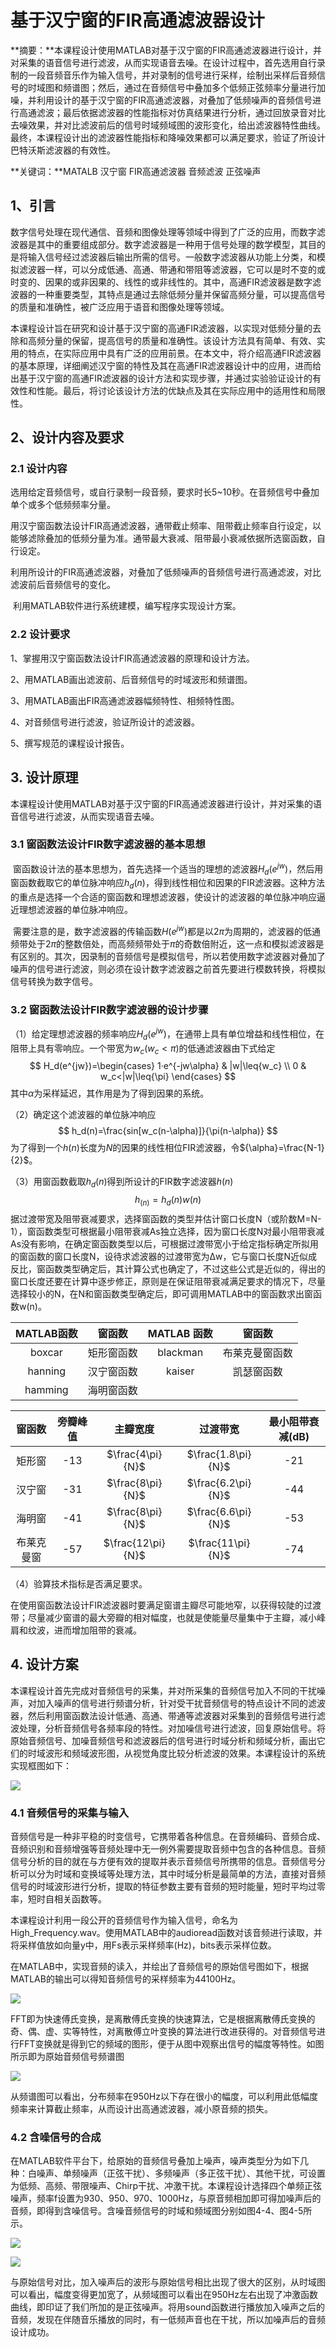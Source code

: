 # 基于汉宁窗的FIR高通滤波器设计



**摘要：**本课程设计使用MATLAB对基于汉宁窗的FIR高通滤波器进行设计，并对采集的语音信号进行滤波，从而实现语音去噪。在设计过程中，首先选用自行录制的一段音频音乐作为输入信号，并对录制的信号进行采样，绘制出采样后音频信号的时域图和频谱图；然后，通过在音频信号中叠加多个低频正弦频率分量进行加噪，并利用设计的基于汉宁窗的FIR高通滤波器，对叠加了低频噪声的音频信号进行高通滤波；最后依据滤波器的性能指标对仿真结果进行分析，通过回放录音对比去噪效果，并对比滤波前后的信号时域频域图的波形变化，给出滤波器特性曲线。最终，本课程设计出的滤波器性能指标和降噪效果都可以满足要求，验证了所设计巴特沃斯滤波器的有效性。

**关键词：**MATALB 汉宁窗 FIR高通滤波器 音频滤波 正弦噪声

## 1、引言

​	数字信号处理在现代通信、音频和图像处理等领域中得到了广泛的应用，而数字滤波器是其中的重要组成部分。数字滤波器是一种用于信号处理的数学模型，其目的是将输入信号经过滤波器后输出所需的信号。一般数字滤波器从功能上分类，和模拟滤波器一样，可以分成低通、高通、带通和带阻等滤波器，它可以是时不变的或时变的、因果的或非因果的、线性的或非线性的。其中，高通FIR滤波器是数字滤波器的一种重要类型，其特点是通过去除低频分量并保留高频分量，可以提高信号的质量和准确性，被广泛应用于语音和图像处理等领域。

​	本课程设计旨在研究和设计基于汉宁窗的高通FIR滤波器，以实现对低频分量的去除和高频分量的保留，提高信号的质量和准确性。该设计方法具有简单、有效、实用的特点，在实际应用中具有广泛的应用前景。在本文中，将介绍高通FIR滤波器的基本原理，详细阐述汉宁窗的特性及其在高通FIR滤波器设计中的应用，进而给出基于汉宁窗的高通FIR滤波器的设计方法和实现步骤，并通过实验验证设计的有效性和性能。最后，将讨论该设计方法的优缺点及其在实际应用中的适用性和局限性。

## 2、设计内容及要求

### 2.1 设计内容

​	选用给定音频信号，或自行录制一段音频，要求时长5~10秒。在音频信号中叠加单个或多个低频频率分量。

​	用汉宁窗函数法设计FIR高通滤波器，通带截止频率、阻带截止频率自行设定，以能够滤除叠加的低频分量为准。通带最大衰减、阻带最小衰减依据所选窗函数，自行设定。

​	利用所设计的FIR高通滤波器，对叠加了低频噪声的音频信号进行高通滤波，对比滤波前后音频信号的变化。

​	利用MATLAB软件进行系统建模，编写程序实现设计方案。

### 2.2 设计要求

1、掌握用汉宁窗函数法设计FIR高通滤波器的原理和设计方法。

2、用MATLAB画出滤波前、后音频信号的时域波形和频谱图。

3、用MATLAB画出FIR高通滤波器幅频特性、相频特性图。

4、对音频信号进行滤波，验证所设计的滤波器。

5、撰写规范的课程设计报告。

## 3. 设计原理

​	本课程设计使用MATLAB对基于汉宁窗的FIR高通滤波器进行设计，并对采集的语音信号进行滤波，从而实现语音去噪。

### 3.1 窗函数法设计FIR数字滤波器的基本思想

​	窗函数设计法的基本思想为，首先选择一个适当的理想的滤波器$H_d(e^{jw})$，然后用窗函数截取它的单位脉冲响应$h_d(n)$，得到线性相位和因果的FIR滤波器。这种方法的重点是选择一个合适的窗函数和理想滤波器，使设计的滤波器的单位脉冲响应逼近理想滤波器的单位脉冲响应。

​	需要注意的是，数字滤波器的传输函数$H(e^{jw})$都是以$2π$为周期的，滤波器的低通频带处于$2π$的整数倍处，而高频频带处于$π$的奇数倍附近，这一点和模拟滤波器是有区别的。其次，因录制的音频信号是模拟信号，所以若使用数字滤波器对叠加了噪声的信号进行滤波，则必须在设计数字滤波器之前首先要进行模数转换，将模拟信号转换为数字信号。

### 3.2 窗函数法设计FIR数字滤波器的设计步骤

（1）给定理想滤波器的频率响应$H_d(e^{jw})$，在通带上具有单位增益和线性相位，在阻带上具有零响应。一个带宽为$w_c(w_c<\pi)$的低通滤波器由下式给定
$$
H_d(e^{jw})=\begin{cases}
1·e^{-jw\alpha} & |w|\leq{w_c} \\
0 & w_c<|w|\leq{\pi}
\end{cases}
$$
其中$\alpha$为采样延迟，其作用是为了得到因果的系统。

（2）确定这个滤波器的单位脉冲响应
$$
h_d(n)=\frac{sin[w_c(n-\alpha)]}{\pi(n-\alpha)}
$$
为了得到一个$h(n)$长度为$N$的因果的线性相位FIR滤波器，令${\alpha}=\frac{N-1}{2}$。

（3）用窗函数截取$h_d(n)$得到所设计的FIR数字滤波器$h(n)$
$$
h_(n)=h_d(n)w(n)
$$
​	据过渡带宽及阻带衰减要求，选择窗函数的类型并估计窗口长度N（或阶数M=N-1），窗函数类型可根据最小阻带衰减As独立选择，因为窗口长度N对最小阻带衰减As没有影响，在确定窗函数类型以后，可根据过渡带宽小于给定指标确定所拟用的窗函数的窗口长度N，设待求滤波器的过渡带宽为Δw，它与窗口长度N近似成反比，窗函数类型确定后，其计算公式也确定了，不过这些公式是近似的，得出的窗口长度还要在计算中逐步修正，原则是在保证阻带衰减满足要求的情况下，尽量选择较小的N，在N和窗函数类型确定后，即可调用MATLAB中的窗函数求出窗函数w(n)。

| MATLAB函数 |   窗函数   | MATLAB 函数 |     窗函数     |
| :--------: | :--------: | :---------: | :------------: |
|   boxcar   | 矩形窗函数 |  blackman   | 布莱克曼窗函数 |
|  hanning   | 汉宁窗函数 |   kaiser    |   凯瑟窗函数   |
|  hamming   | 海明窗函数 |             |                |

|   窗函数   | 旁瓣峰值 |     主瓣宽度      |      过渡带宽      | 最小阻带衰减(dB) |
| :--------: | :------: | :---------------: | :----------------: | :--------------: |
|   矩形窗   |   -13    | $\frac{4\pi}{N}$  | $\frac{1.8\pi}{N}$ |       -21        |
|   汉宁窗   |   -31    | $\frac{8\pi}{N}$  | $\frac{6.2\pi}{N}$ |       -44        |
|   海明窗   |   -41    | $\frac{8\pi}{N}$  | $\frac{6.6\pi}{N}$ |       -53        |
| 布莱克曼窗 |   -57    | $\frac{12\pi}{N}$ | $\frac{11\pi}{N}$  |       -74        |



（4）验算技术指标是否满足要求。

​	在使用窗函数法设计FIR滤波器时要满足窗谱主瓣尽可能地窄，以获得较陡的过渡带；尽量减少窗谱的最大旁瓣的相对幅度，也就是使能量尽量集中于主瓣，减小峰肩和纹波，进而增加阻带的衰减。

## 4. 设计方案

​	本课程设计首先完成对音频信号的采集，并对所采集的音频信号加入不同的干扰噪声，对加入噪声的信号进行频谱分析，针对受干扰音频信号的特点设计不同的滤波器，然后利用窗函数法设计低通、高通、带通等滤波器对采集到的音频信号进行滤波处理，分析音频信号各频率段的特性。对加噪信号进行滤波，回复原始信号。将原始音频信号、加噪音频信号和滤波器后的信号进行时域分析和频域分析，画出它们的时域波形和频域波形图，从视觉角度比较分析滤波的效果。本课程设计的系统实现框图如下：

![](https://pic.imgdb.cn/item/656ec565c458853aeff560f3.png)

### 4.1 音频信号的采集与输入

​	音频信号是一种非平稳的时变信号，它携带着各种信息。在音频编码、音频合成、音频识别和音频增强等音频处理中无一例外需要提取音频中包含的各种信息。音频信号分析的目的就在与方便有效的提取并表示音频信号所携带的信息。音频信号分析可以分为时域和变换域等处理方法，其中时域分析是最简单的方法，直接对音频信号的时域波形进行分析，提取的特征参数主要有音频的短时能量，短时平均过零率，短时自相关函数等。

​	本课程设计利用一段公开的音频信号作为输入信号，命名为High_Frequency.wav。使用MATLAB中的audioread函数对该音频进行读取，并将采样值放如向量y中，用Fs表示采样频率(Hz)，bits表示采样位数。

​	在MATLAB中，实现音频的读入，并绘出了音频信号的原始信号图如下，根据MATLAB的输出可以得知音频信号的采样频率为44100Hz。

![](https://pic.imgdb.cn/item/656ece89c458853aef12f5f9.png)

​	FFT即为快速傅氏变换，是离散傅氏变换的快速算法，它是根据离散傅氏变换的奇、偶、虚、实等特性，对离散傅立叶变换的算法进行改进获得的。对音频信号进行FFT变换就是得到它的频域的图形，便于从图中观察出信号的幅度等特性。如图所示即为原始音频信号频谱图

![](https://pic.imgdb.cn/item/656ecea5c458853aef134960.png)

​	从频谱图可以看出，分布频率在950Hz以下存在很小的幅度，可以利用此低幅度频率来计算截止频率，从而设计出高通滤波器，减小原音频的损失。

### 4.2 含噪信号的合成

​	在MATLAB软件平台下，给原始的音频信号叠加上噪声，噪声类型分为如下几种：白噪声、单频噪声（正弦干扰）、多频噪声（多正弦干扰）、其他干扰，可设置为低频、高频、带限噪声、Chirp干扰、冲激干扰。本课程设计选择四个单频正弦噪声，频率f设置为930、950、970、1000Hz，与原音频相加即可得加噪声后的音频，即得到含噪信号。含噪音频信号的时域和频域图分别如图4-4、图4-5所示。

![](https://pic.imgdb.cn/item/656f07a6c458853aefca3991.png)

![](https://pic.imgdb.cn/item/656f09bac458853aefd12055.png)

​	与原始信号对比，加入噪声后的波形与原始信号相比出现了很大的区别，从时域图可以看出，幅度变得更加宽了，从频域图可以看出在950Hz左右出现了冲激函数曲线，即印证了我们所加的是正弦噪声。将用sound函数进行播放加入噪声之后的音频，发现在伴随音乐播放的同时，有一低频声音也在干扰，所以加噪声后的音频设计成功。
